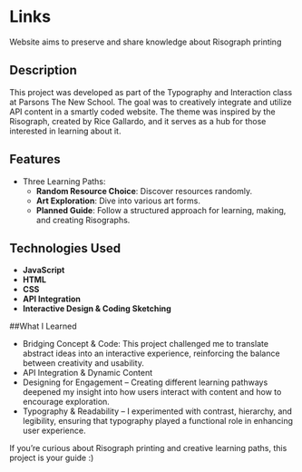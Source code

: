 # Links
Website aims to preserve and share knowledge about Risograph printing


## Description

This project was developed as part of the Typography and Interaction class at Parsons The New School. The goal was to creatively integrate and utilize API content in a smartly coded website. The theme was inspired by the Risograph, created by Rice Gallardo, and it serves as a hub for those interested in learning about it.

## Features

- Three Learning Paths:
  - **Random Resource Choice**: Discover resources randomly.
  - **Art Exploration**: Dive into various art forms.
  - **Planned Guide**: Follow a structured approach for learning, making, and creating Risographs.

## Technologies Used

- **JavaScript**
- **HTML**
- **CSS**
- **API Integration**
- **Interactive Design & Coding Sketching**


##What I Learned

- Bridging Concept & Code: This project challenged me to translate abstract ideas into an interactive experience, reinforcing the balance between creativity and usability.
- API Integration & Dynamic Content
- Designing for Engagement – Creating different learning pathways deepened my insight into how users interact with content and how to encourage exploration.
- Typography & Readability – I experimented with contrast, hierarchy, and legibility, ensuring that typography played a functional role in enhancing user experience.

  

If you’re curious about Risograph printing and creative learning paths, this project is your guide :)



